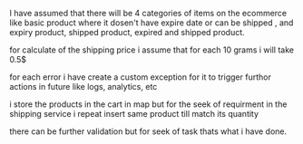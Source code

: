 I have assumed that there will be 4 categories of items on the ecommerce like
basic product where it dosen't have expire date or can be shipped ,
and expiry product, shipped product, expired and shipped product.

for calculate of the shipping price i assume that for each 10 grams i will take 0.5$

for each error i have create a custom exception for it to trigger furthor actions in future like logs, analytics, etc

i store the products in the cart in map but for the seek of requirment in the shipping service i repeat insert same product till match its quantity

there can be further validation but for seek of task thats what i have done.